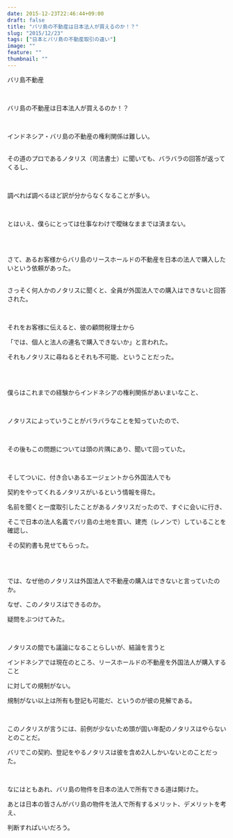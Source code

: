 ```yaml
---
date: 2015-12-23T22:46:44+09:00
draft: false
title: "バリ島の不動産は日本法人が買えるのか！？"
slug: "2015/12/23"
tags: ["日本とバリ島の不動産取引の違い"]
image: ""
feature: ""
thumbnail: ""
---
```

<p>バリ島不動産</p><br/><p>バリ島の不動産は日本法人が買えるのか！？</p><br/><p>インドネシア・バリ島の不動産の権利関係は難しい。</p><p><br/>その道のプロであるノタリス（司法書士）に聞いても、バラバラの回答が返ってくるし、</p><br/><p>調べれば調べるほど訳が分からなくなることが多い。</p><br/><p>とはいえ、僕らにとっては仕事なわけで曖昧なままでは済まない。</p><br/><br/><p>さて、あるお客様からバリ島のリースホールドの不動産を日本の法人で購入したいという依頼があった。</p><p><br/>さっそく何人かのノタリスに聞くと、全員が外国法人での購入はできないと回答された。</p><br/><p>それをお客様に伝えると、彼の顧問税理士から<br/></p><p>「では、個人と法人の連名で購入できないか」と言われた。<br/></p><p>それもノタリスに尋ねるとそれも不可能、ということだった。</p><br/><br/><p>僕らはこれまでの経験からインドネシアの権利関係があいまいなこと、</p><br/><p>ノタリスによっていうことがバラバラなことを知っていたので、</p><br/><p>その後もこの問題については頭の片隅にあり、聞いて回っていた。</p><br/><p>そしてついに、付き合いあるエージェントから外国法人でも<br/></p><p>契約をやってくれるノタリスがいるという情報を得た。<br/></p><p>名前を聞くと一度取引したことがあるノタリスだったので、すぐに会いに行き、<br/></p><p>そこで日本の法人名義でバリ島の土地を買い、建売（レノンで）していることを確認し、<br/></p><p>その契約書も見せてもらった。</p><br/><br/><p>では、なぜ他のノタリスは外国法人で不動産の購入はできないと言っていたのか。<br/></p><p>なぜ、このノタリスはできるのか。<br/></p><p>疑問をぶつけてみた。</p><br/><p>ノタリスの間でも議論になることらしいが、結論を言うと<br/></p><p>インドネシアでは現在のところ、リースホールドの不動産を外国法人が購入すること<br/></p><p>に対しての規制がない。<br/></p><p>規制がない以上は所有も登記も可能だ、というのが彼の見解である。</p><br/><p>このノタリスが言うには、前例が少ないため頭が固い年配のノタリスはやらないとのことだ。<br/></p><p>バリでこの契約、登記をやるノタリスは彼を含め2人しかいないとのことだった。<br/></p><br/><p>なにはともあれ、バリ島の物件を日本の法人で所有できる道は開けた。<br/></p><p>あとは日本の皆さんがバリ島の物件を法人で所有するメリット、デメリットを考え、<br/></p><p>判断すればいいだろう。</p><p><br/></p>

